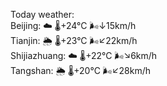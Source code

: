 Today weather:  
Beijing: ☁️   🌡️+24°C 🌬️↓15km/h  
Tianjin: 🌦   🌡️+23°C 🌬️↙22km/h  
Shijiazhuang: ☁️   🌡️+22°C 🌬️↘6km/h  
Tangshan: 🌦   🌡️+20°C 🌬️↙28km/h  
